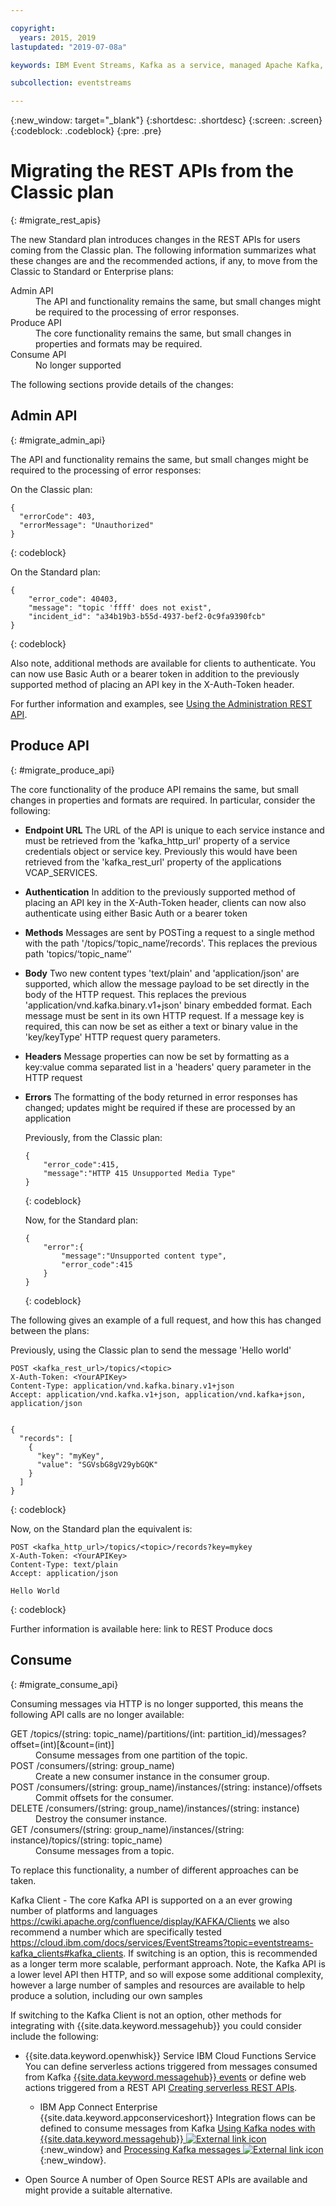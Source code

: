 ```yaml
---

copyright:
  years: 2015, 2019
lastupdated: "2019-07-08a"

keywords: IBM Event Streams, Kafka as a service, managed Apache Kafka, migration, REST API

subcollection: eventstreams

---
```


{:new_window: target="_blank"}
{:shortdesc: .shortdesc}
{:screen: .screen}
{:codeblock: .codeblock}
{:pre: .pre}

# Migrating the REST APIs from the Classic plan
{: #migrate_rest_apis}

The new Standard plan introduces changes in the REST APIs for users coming from the Classic plan. The following information summarizes what these changes are and the recommended actions, if any, to move from the Classic to Standard or Enterprise plans:

<dl>
<dt>Admin API</dt>
<dd>The API and functionality remains the same, but small changes might be required to the processing of error responses.
</dd>
<dt>Produce API</dt>
<dd>The core functionality remains the same, but small changes in properties and formats may be required.
</dd>
<dt>Consume API</dt>
<dd>No longer supported
</dd>
</dl>

The following sections provide details of the changes:

## Admin API
{: #migrate_admin_api}

The API and functionality remains the same, but small changes might be required to the processing of error responses:

On the Classic plan:

```
{
  "errorCode": 403,
  "errorMessage": "Unauthorized"
}
```
{: codeblock}

On the Standard plan:

```
{
    "error_code": 40403,
    "message": "topic 'ffff' does not exist",
    "incident_id": "a34b19b3-b55d-4937-bef2-0c9fa9390fcb"
}
````
{: codeblock}

Also note, additional methods are available for clients to authenticate. You can now use Basic Auth or a bearer token in addition to the previously supported method of placing an API key in the X-Auth-Token header.

For further information and examples, see 
[Using the Administration REST API](/docs/services/EventStreams?topic=eventstreams-admin_api).

## Produce API
{: #migrate_produce_api}

The core functionality of the produce API remains the same, but small changes in properties and formats are required. In particular, consider the following:

* **Endpoint URL**
    The URL of the API is unique to each service instance and must be retrieved from the 'kafka_http_url' property of a service credentials object or service key. Previously this would have been retrieved from the 'kafka_rest_url' property of the applications VCAP_SERVICES.

* **Authentication**
    In addition to the previously supported method of placing an API key in the X-Auth-Token header, clients can now also authenticate using either Basic Auth or a bearer token 

* **Methods**
    Messages are sent by POSTing a request to a single method with the path '/topics/&lsquo;topic_name&rsquo;/records'. This replaces the previous path 'topics/&lsquo;topic_name&rsquo;'

* **Body**
    Two new content types 'text/plain' and 'application/json' are supported, which allow the message payload to be set directly in the body of the HTTP request. This replaces the previous 'application/vnd.kafka.binary.v1+json' binary embedded format. Each message must be sent in its own HTTP request. If a message key is required, this can now be set as either a text or binary value in the 'key/keyType' HTTP request query parameters.

* **Headers**
    Message properties can now be set by formatting as a key:value comma separated list in a 'headers' query parameter in the HTTP request

* **Errors**
    The formatting of the body returned in error responses has changed; updates might be required if these are processed by an application

    Previously, from the Classic plan:

    ```
    {
	    "error_code":415,
	    "message":"HTTP 415 Unsupported Media Type"
    }
    ```
    {: codeblock}

    Now, for the Standard plan:

    ```
    {
	    "error":{
		    "message":"Unsupported content type",
		    "error_code":415
	    }
    }
    ```
    {: codeblock}

The following gives an example of a full request, and how this has changed between the plans:

Previously, using the Classic plan to send the message 'Hello world'

```
POST <kafka_rest_url>/topics/<topic>
X-Auth-Token: <YourAPIKey>
Content-Type: application/vnd.kafka.binary.v1+json
Accept: application/vnd.kafka.v1+json, application/vnd.kafka+json, application/json


{
  "records": [
    {
      "key": "myKey",
      "value": "SGVsbG8gV29ybGQK"
    }
  ]
}
```
{: codeblock}

Now, on the Standard plan the equivalent is:

```
POST <kafka_http_url>/topics/<topic>/records?key=mykey
X-Auth-Token: <YourAPIKey>
Content-Type: text/plain
Accept: application/json

Hello World
```
{: codeblock}

Further information is available here: link to REST Produce docs


## Consume
{: #migrate_consume_api}

Consuming messages via HTTP is no longer supported, this means the following API calls are no longer available:

<dl>
<dt>GET /topics/(string: topic_name)/partitions/(int: partition_id)/messages?offset=(int)[&count=(int)]</dt>
<dd>Consume messages from one partition of the topic.
</dd>
<dt>POST /consumers/(string: group_name)</dt>
<dd>Create a new consumer instance in the consumer group.
</dd>
<dt>POST /consumers/(string: group_name)/instances/(string: instance)/offsets</dt>
<dd>Commit offsets for the consumer. 
</dd>
<dt>DELETE /consumers/(string: group_name)/instances/(string: instance)</dt>
<dd>Destroy the consumer instance.
</dd>
<dt>GET /consumers/(string: group_name)/instances/(string: instance)/topics/(string: topic_name)</dt>
<dd>Consume messages from a topic.
</dd>
</dl>

To replace this functionality, a number of different approaches can be taken. 

Kafka Client - The core Kafka API is supported on a an ever growing number of platforms and languages https://cwiki.apache.org/confluence/display/KAFKA/Clients we also recommend a number which are specifically tested https://cloud.ibm.com/docs/services/EventStreams?topic=eventstreams-kafka_clients#kafka_clients. If switching is an option, this is recommended as a longer term more scalable, performant approach. Note, the Kafka API is a lower level API then HTTP, and so will expose some additional complexity, however a large number of samples and resources are available to help produce a solution, including our own samples <link to docs>

If switching to the Kafka Client is not an option, other methods for integrating with {{site.data.keyword.messagehub}} you could consider include the following:

* {{site.data.keyword.openwhisk}} Service IBM Cloud Functions Service
    You can define serverless actions triggered from messages consumed from Kafka [{{site.data.keyword.messagehub}} events](/docs/openwhisk?topic=cloud-functions-pkg_event_streams#eventstreams_events) or define web actions triggered from a REST API [Creating serverless REST APIs](/docs/openwhisk?topic=cloud-functions-apigateway).

    * IBM App Connect Enterprise {{site.data.keyword.appconserviceshort}} 
    Integration flows can be defined to consume messages from Kafka [Using Kafka nodes with {{site.data.keyword.messagehub}} ![External link icon](../../icons/launch-glyph.svg "External link icon")](https://www.ibm.com/support/knowledgecenter/en/SSTTDS_11.0.0/com.ibm.etools.mft.doc/bz91055_.htm){:new_window} and [Processing Kafka messages ![External link icon](../../icons/launch-glyph.svg "External link icon")](https://www.ibm.com/support/knowledgecenter/en/SSTTDS_11.0.0/com.ibm.etools.mft.doc/bz91030_.htm){:new_window}.

* Open Source
    A number of Open Source REST APIs are available and might provide a suitable alternative.





